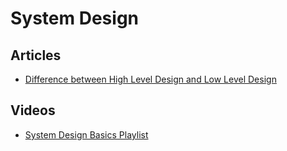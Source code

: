 # System Design

## Articles

- [Difference between High Level Design and Low Level Design](https://www.geeksforgeeks.org/difference-between-high-level-design-and-low-level-design/)

## Videos 

- [System Design Basics Playlist](https://www.youtube.com/watch?v=xpDnVSmNFX0&list=PLMCXHnjXnTnvo6alSjVkgxV-VH6EPyvoX) 